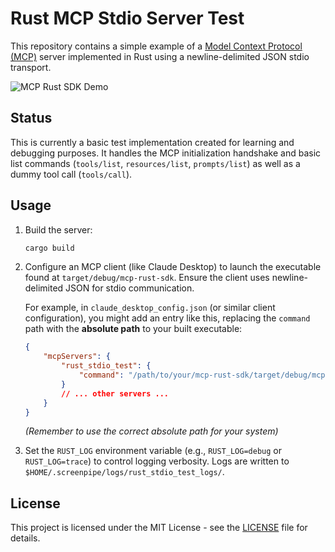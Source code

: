 # Rust MCP Stdio Server Test

This repository contains a simple example of a [Model Context Protocol (MCP)](https://modelcontextprotocol.io/) server implemented in Rust using a newline-delimited JSON stdio transport.

![MCP Rust SDK Demo](https://github.com/user-attachments/assets/428319c2-fce2-4654-ab34-cb6987ee4164)


## Status

This is currently a basic test implementation created for learning and debugging purposes. It handles the MCP initialization handshake and basic list commands (`tools/list`, `resources/list`, `prompts/list`) as well as a dummy tool call (`tools/call`).

## Usage

1.  Build the server:
    ```bash
    cargo build
    ```
2.  Configure an MCP client (like Claude Desktop) to launch the executable found at `target/debug/mcp-rust-sdk`. Ensure the client uses newline-delimited JSON for stdio communication.
    
    For example, in `claude_desktop_config.json` (or similar client configuration), you might add an entry like this, replacing the `command` path with the **absolute path** to your built executable:
    ```json
    {
        "mcpServers": {
            "rust_stdio_test": {
                "command": "/path/to/your/mcp-rust-sdk/target/debug/mcp-rust-sdk"
            }
            // ... other servers ...
        }
    }
    ```
    *(Remember to use the correct absolute path for your system)*

3.  Set the `RUST_LOG` environment variable (e.g., `RUST_LOG=debug` or `RUST_LOG=trace`) to control logging verbosity. Logs are written to `$HOME/.screenpipe/logs/rust_stdio_test_logs/`.

## License

This project is licensed under the MIT License - see the [LICENSE](LICENSE) file for details.
